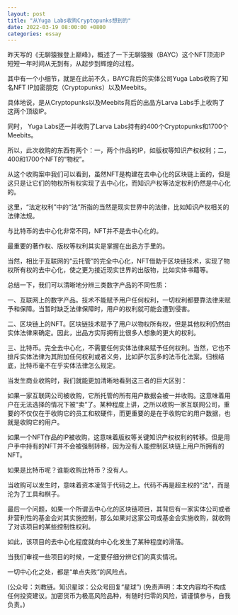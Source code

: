 ```yaml
---
layout: post
title: "从Yuga Labs收购Cryptopunks想到的"
date: 2022-03-19 08:00:00 +0800
categories: essay
---
```


昨天写的《无聊猿猴登上巅峰》，概述了一下无聊猿猴（BAYC）这个NFT顶流IP短短一年时间从无到有，从起步到辉煌的过程。

其中有一个小细节，就是在此前不久，BAYC背后的实体公司Yuga Labs收购了知名NFT IP加密朋克（Cryptopunks）以及Meebits。

具体地说，是从Cryptopunks以及Meebits背后的出品方Larva Labs手上收购了这两个顶级IP。

同时， Yuga Labs还一并收购了Larva Labs持有的400个Cryptopunks和1700个Meebits。

所以，此次收购的东西有两个：一，两个作品的IP，如版权等知识产权权利；二，400和1700个NFT的“物权”。

从这个收购案中我们可以看到，虽然NFT是构建在去中心化的区块链上面的，但是这只是让它们的物权所有权实现了去中心化，而知识产权等法定权利仍然是中心化的。

这里，“法定权利”中的“法”所指的当然是现实世界中的法律，比如知识产权相关的法律法规。

与比特币的去中心化非常不同，NFT并不是去中心化的。

最重要的著作权、版权等权利其实是掌握在出品方手里的。

当然，相比于互联网的“云托管”的完全中心化，NFT借助于区块链技术，实现了物权所有权的去中心化，使之更为接近现实世界的出版物，比如实体书籍等。

总结一下，我们可以清晰地分辨三类数字产品的不同性质：

一、互联网上的数字产品。技术不能赋予用户任何权利，一切权利都要靠法律来赋予和保障。当暂时缺乏法律保障时，用户的权利就可能会遭到侵害。

二、区块链上的NFT。区块链技术赋予了用户以物权所有权，但是其他权利仍然由实体法律来确定。因此，出品方实际拥有比很多人想象的更大的权利。

三、比特币。完全去中心化，不需要任何实体法律来赋予任何权利。当然，它也不排斥实体法律为其附加任何权利或者义务，比如萨尔瓦多的法币化法案。归根结底，比特币毫不在乎实体法律怎么规定。

当发生商业收购时，我们就能更加清晰地看到这三者的巨大区别：

如果一家互联网公司被收购，它所托管的所有用户数据会被一并收购。这意味着用户在无法选择的情况下被“卖”了。某种程度上讲，之所以收购一家互联网公司，重要的不仅仅在于收购它的员工和软硬件，而更重要的是在于收购它的用户数据，也就是收购它的用户。

如果一个NFT作品的IP被收购，这意味着版权等关键知识产权权利的转移。但是用户手中持有的NFT并不会被强制转移，因为没有人能控制区块链上用户所拥有的NFT。

如果是比特币呢？谁能收购比特币？没有人。

当收购可以发生时，意味着资本凌驾于代码之上。代码不再是超主权的“法”，而是沦为了工具和棋子。

最后一个问题，如果一个所谓去中心化的区块链项目，其背后有一家实体公司或者非营利性的基金会对其实施控制，那么如果对这家公司或基金会实施收购，就收购了对该项目的某些控制性权利。

如此，该项目的去中心化程度就向中心化发生了某种程度的滑落。

当我们审视一些项目的时候，一定要仔细分辨它们的真实情况。

一切中心化之处，都是“单点失败”的风险点。

(公众号：刘教链。知识星球：公众号回复“星球”)
(免责声明：本文内容均不构成任何投资建议。加密货币为极高风险品种，有随时归零的风险，请谨慎参与，自我负责。)